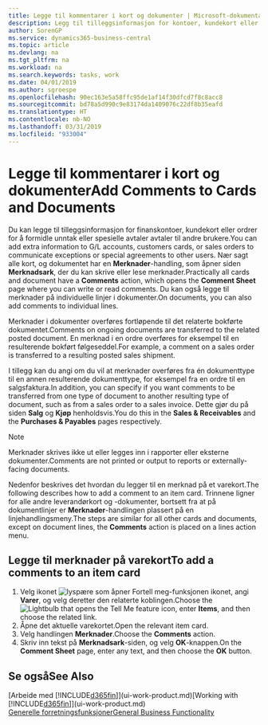 ```yaml
---
title: Legge til kommentarer i kort og dokumenter | Microsoft-dokumentasjon
description: Legg til tilleggsinformasjon for kontoer, kundekort eller ordrer for å formidle avtaler, for eksempel en spesiell pris eller leveringsmetoden, for andre brukere.
author: SorenGP
ms.service: dynamics365-business-central
ms.topic: article
ms.devlang: na
ms.tgt_pltfrm: na
ms.workload: na
ms.search.keywords: tasks, work
ms.date: 04/01/2019
ms.author: sgroespe
ms.openlocfilehash: 90ec163e5a58ffc95de1af14f30dfcd7f8c8acc8
ms.sourcegitcommit: bd78a5d990c9e83174da1409076c22df8b35eafd
ms.translationtype: HT
ms.contentlocale: nb-NO
ms.lasthandoff: 03/31/2019
ms.locfileid: "933004"
---
```

# <a name="add-comments-to-cards-and-documents"></a><span data-ttu-id="2f7fe-103">Legge til kommentarer i kort og dokumenter</span><span class="sxs-lookup"><span data-stu-id="2f7fe-103">Add Comments to Cards and Documents</span></span>
<span data-ttu-id="2f7fe-104">Du kan legge til tilleggsinformasjon for finanskontoer, kundekort eller ordrer for å formidle unntak eller spesielle avtaler avtaler til andre brukere.</span><span class="sxs-lookup"><span data-stu-id="2f7fe-104">You can add extra information to G/L accounts, customers cards, or sales orders to communicate exceptions or special agreements to other users.</span></span>
<span data-ttu-id="2f7fe-105">Nær sagt alle kort, og dokumentet har en **Merknader**-handling, som åpner siden **Merknadsark**, der du kan skrive eller lese merknader.</span><span class="sxs-lookup"><span data-stu-id="2f7fe-105">Practically all cards and document have a **Comments** action, which opens the **Comment Sheet** page where you can write or read comments.</span></span> <span data-ttu-id="2f7fe-106">Du kan også legge til merknader på individuelle linjer i dokumenter.</span><span class="sxs-lookup"><span data-stu-id="2f7fe-106">On documents, you can also add comments to individual lines.</span></span>

<span data-ttu-id="2f7fe-107">Merknader i dokumenter overføres fortløpende til det relaterte bokførte dokumentet.</span><span class="sxs-lookup"><span data-stu-id="2f7fe-107">Comments on ongoing documents are transferred to the related posted document.</span></span> <span data-ttu-id="2f7fe-108">En merknad i en ordre overføres for eksempel til en resulterende bokført følgeseddel.</span><span class="sxs-lookup"><span data-stu-id="2f7fe-108">For example, a comment on a sales order is transferred to a resulting posted sales shipment.</span></span>

<span data-ttu-id="2f7fe-109">I tillegg kan du angi om du vil at merknader overføres fra én dokumenttype til en annen resulterende dokumenttype, for eksempel fra en ordre til en salgsfaktura.</span><span class="sxs-lookup"><span data-stu-id="2f7fe-109">In addition, you can specify if you want comments to be transferred from one type of document to another resulting type of document, such as from a sales order to a sales invoice.</span></span> <span data-ttu-id="2f7fe-110">Dette gjør du på siden **Salg** og **Kjøp** henholdsvis.</span><span class="sxs-lookup"><span data-stu-id="2f7fe-110">You do this in the **Sales & Receivables** and the **Purchases & Payables** pages respectively.</span></span>

> [!NOTE]
> <span data-ttu-id="2f7fe-111">Merknader skrives ikke ut eller legges inn i rapporter eller eksterne dokumenter.</span><span class="sxs-lookup"><span data-stu-id="2f7fe-111">Comments are not printed or output to reports or externally-facing documents.</span></span>

<span data-ttu-id="2f7fe-112">Nedenfor beskrives det hvordan du legger til en merknad på et varekort.</span><span class="sxs-lookup"><span data-stu-id="2f7fe-112">The following describes how to add a comment to an item card.</span></span> <span data-ttu-id="2f7fe-113">Trinnene ligner for alle andre leverandørkort og -dokumenter, bortsett fra at på dokumentlinjer er **Merknader**-handlingen plassert på en linjehandlingsmeny.</span><span class="sxs-lookup"><span data-stu-id="2f7fe-113">The steps are similar for all other cards and documents, except on document lines, the **Comments** action is placed on a lines action menu.</span></span>

## <a name="to-add-a-comments-to-an-item-card"></a><span data-ttu-id="2f7fe-114">Legge til merknader på varekort</span><span class="sxs-lookup"><span data-stu-id="2f7fe-114">To add a comments to an item card</span></span>
1. <span data-ttu-id="2f7fe-115">Velg ikonet ![lyspære som åpner Fortell meg-funksjonen](media/ui-search/search_small.png "Fortell hva du vil gjøre") ikonet, angi **Varer**, og velg deretter den relaterte koblingen.</span><span class="sxs-lookup"><span data-stu-id="2f7fe-115">Choose the ![Lightbulb that opens the Tell Me feature](media/ui-search/search_small.png "Tell me what you want to do") icon, enter **Items**, and then choose the related link.</span></span>
2. <span data-ttu-id="2f7fe-116">Åpne det aktuelle varekortet.</span><span class="sxs-lookup"><span data-stu-id="2f7fe-116">Open the relevant item card.</span></span>
3. <span data-ttu-id="2f7fe-117">Velg handlingen **Merknader**.</span><span class="sxs-lookup"><span data-stu-id="2f7fe-117">Choose the **Comments** action.</span></span>
4. <span data-ttu-id="2f7fe-118">Skriv inn tekst på **Merknadsark**-siden, og velg **OK**-knappen.</span><span class="sxs-lookup"><span data-stu-id="2f7fe-118">On the **Comment Sheet** page, enter any text, and then choose the **OK** button.</span></span>

## <a name="see-also"></a><span data-ttu-id="2f7fe-119">Se også</span><span class="sxs-lookup"><span data-stu-id="2f7fe-119">See Also</span></span>
<span data-ttu-id="2f7fe-120">[Arbeide med [!INCLUDE[d365fin](includes/d365fin_md.md)]](ui-work-product.md)</span><span class="sxs-lookup"><span data-stu-id="2f7fe-120">[Working with [!INCLUDE[d365fin](includes/d365fin_md.md)]](ui-work-product.md)</span></span>  
[<span data-ttu-id="2f7fe-121">Generelle forretningsfunksjoner</span><span class="sxs-lookup"><span data-stu-id="2f7fe-121">General Business Functionality</span></span>](ui-across-business-areas.md)

